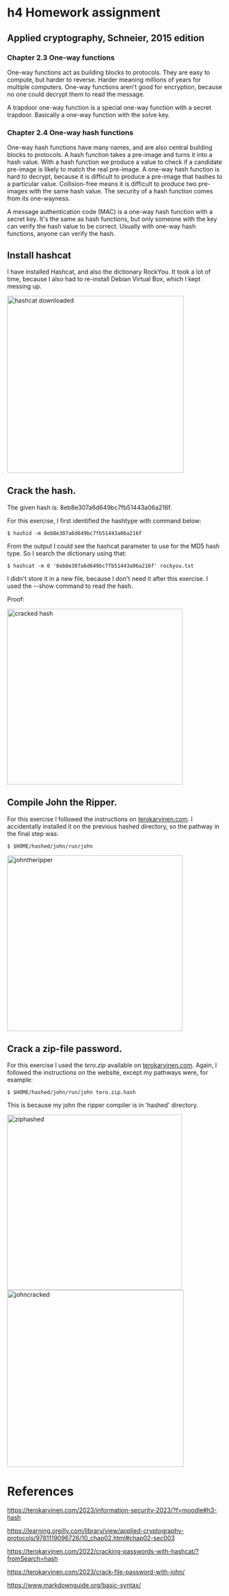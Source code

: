  # h4 Homework assignment

 ## Applied cryptography, Schneier, 2015 edition
 
  ### Chapter 2.3 One-way functions
  
One-way functions act as building blocks to protocols. They are easy to compute, but harder to reverse. Harder meaning millions of years for multiple computers. One-way functions aren't good for encryption, because no one could decrypt them to read the message. 
   
A trapdoor one-way function is a special one-way function with a secret trapdoor. Basically a one-way function with the solve key.
   
 ### Chapter 2.4 One-way hash functions
 
One-way hash functions have many names, and are also central building blocks to protocols. A hash function takes a pre-image and turns it into a hash value. With a hash function we produce a value to check if a candidate pre-image is likely to match the real pre-image. A one-way hash function is hard to decrypt, because it is difficult to produce a pre-image that hashes to a particular value. Collision-free means it is difficult to produce two pre-images with the same hash value. The security of a hash function comes from its one-wayness.
   
A message authentication code (MAC) is a one-way hash function with a secret key. It's the same as hash functions, but only someone with the key can verify the hash value to be correct. Usually with one-way hash functions, anyone can verify the hash. 
  
 ## Install hashcat
  
I have installed Hashcat, and also the dictionary RockYou. It took a lot of time, because I also had to re-install Debian Virtual Box, which I kept messing up.
  
  <img width="413" alt="hashcat downloaded" src="https://user-images.githubusercontent.com/122969251/218764386-556d8cb9-7c71-4885-9271-bc5f843212e3.png">
  
 ## Crack the hash.
  
The given hash is: 8eb8e307a6d649bc7fb51443a06a216f. 
  
For this exercise, I first identified the hashtype with command below:
  
    $ hashid -m 8eb8e307a6d649bc7fb51443a06a216f
  
From the output I could see the hashcat parameter to use for the MD5 hash type. So I search the dictionary using that:
  
    $ hashcat -m 0 '8eb8e307a6d649bc7fb51443a06a216f' rockyou.txt
   
I didn't store it in a new file, because I don't need it after this exercise. I used the --show command to read the hash.
  
Proof:
  
<img width="410" alt="cracked hash" src="https://user-images.githubusercontent.com/122969251/218767911-95c26354-a7d3-4a01-acc5-f3180c098c6b.png">

 ## Compile John the Ripper.
  
For this exercise I followed the instructions on [terokarvinen.com](https://terokarvinen.com/2023/crack-file-password-with-john/). I accidentally installed it on the previous hashed directory, so the pathway in the final step was:
  
    $ $HOME/hashed/john/run/john
  
  <img width="410" alt="johntheripper" src="https://user-images.githubusercontent.com/122969251/218774961-679b3aad-ff3c-44bd-9f8a-4e71a033ebb6.png">
  
 ## Crack a zip-file password.
   
 For this exercise I used the *tero.zip* available on [terokarvinen.com](https://terokarvinen.com/2023/crack-file-password-with-john/). Again, I followed the instructions on the website, except my pathways were, for example:
 
    $ $HOME/hashed/john/run/john tero.zip.hash 
 
This is because my john the ripper compiler is in 'hashed' directory.
  
  <img width="409" alt="ziphashed" src="https://user-images.githubusercontent.com/122969251/218777632-ab7802b8-e0b2-46e4-ab3a-2b000aafb923.png">
  
  <img width="413" alt="johncracked" src="https://user-images.githubusercontent.com/122969251/218777560-cade8584-885e-4c0a-a81a-06fd2260b657.png">
  
 # References
  
https://terokarvinen.com/2023/information-security-2023/?f=moodle#h3-hash
   
https://learning.oreilly.com/library/view/applied-cryptography-protocols/9781119096726/10_chap02.html#chap02-sec003
  
https://terokarvinen.com/2022/cracking-passwords-with-hashcat/?fromSearch=hash 
  
https://terokarvinen.com/2023/crack-file-password-with-john/
  
https://www.markdownguide.org/basic-syntax/
  
